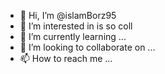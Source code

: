 - 👋 Hi, I’m @islamBorz95
- 👀 I’m interested in is so coll
- 🌱 I’m currently learning ...
- 💞️ I’m looking to collaborate on ...
- 📫 How to reach me ...

<!---
islamBorz95/islamBorz95 is a ✨ special ✨ repository because its `README.md` (this file) appears on your GitHub profile.
You can click the Preview link to take a look at your changes.
--->
